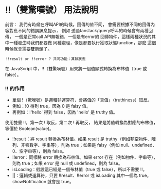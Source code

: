 # !!（雙驚嘆號） 用法說明

前言：
我們有時候在呼叫API的時候，回傳的值不同，
會需要根據不同的回傳內容對應不同的錯誤訊息提示，
例如 透過tanstack/query呼叫的時候會有兩種回傳，
一個是正常call API無報錯，一個是有error的
回傳物件，這樣兩種狀況的其中一種發生時我們都要做
同種處理，像是都要執行獲取狀態function，那麼
這個時候就會需要雙箭頭了。

```
!!result or !!error ? 共同功能：其餘狀況
```
在 JavaScript 中，!!（雙驚嘆號）用來將一個值顯式轉換為布林值（true 或 false）。

### !! 的作用

- 單個 !（驚嘆號）是邏輯非運算符，會將值的「真值」（truthiness）取反。
- 例如：!0 得到 true，因為 0 是 falsy 值。
- 再例如：!'hello' 得到 false，因為 'hello' 是 truthy 值。

使用雙重 !!，第一次 ! 取反，第二次 ! 再取反，
結果是將值轉換為對應的布林值，等價於 Boolean(value)。

- !!result：將 result 轉換為布林值。如果 result 是 truthy（例如非空物件、陣列、非零數字、字串等），則為 true；如果是 falsy（例如 null、undefined、0、空字串等），則為 false。
- !!error：同樣將 error 轉換為布林值。如果 error 存在（例如物件、字串等），則為 true；如果 error 是 null 或 undefined，則為 false。
- isLoading：假設這已經是一個布林值（true 或 false），所以不需要 !!。
- ||：邏輯或運算符，只要 !!result、!!error 或 isLoading 其中一個為 true，showNotification 就會是 true。
